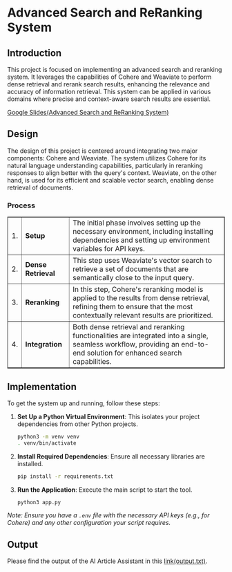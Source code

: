 # Advanced Search and ReRanking System

## Introduction

This project is focused on implementing an advanced search and reranking system. It leverages the capabilities of Cohere and Weaviate to perform dense retrieval and rerank search results, enhancing the relevance and accuracy of information retrieval. This system can be applied in various domains where precise and context-aware search results are essential.

[Google Slides(Advanced Search and ReRanking System)](https://docs.google.com/presentation/d/1kcOtcSopQnT87DU9_J9BsvcwCap_ziaH3IBMfkQ5uG4/edit?usp=sharing)

## Design

The design of this project is centered around integrating two major components: Cohere and Weaviate. The system utilizes Cohere for its natural language understanding capabilities, particularly in reranking responses to align better with the query's context. Weaviate, on the other hand, is used for its efficient and scalable vector search, enabling dense retrieval of documents.

### Process

<table border=1>
  <tr>
    <td>1.</td>
    <td><strong>Setup</strong></td>
    <td>The initial phase involves setting up the necessary environment, including installing dependencies and setting up environment variables for API keys.</td>
  </tr>
  <tr>
    <td>2.</td>
    <td><strong>Dense Retrieval</strong></td>
    <td>This step uses Weaviate's vector search to retrieve a set of documents that are semantically close to the input query.</td>
  </tr>
  <tr>
    <td>3.</td>
    <td><strong>Reranking</strong></td>
    <td>In this step, Cohere's reranking model is applied to the results from dense retrieval, refining them to ensure that the most contextually relevant results are prioritized.</td>
  </tr>
  <tr>
    <td>4.</td>
    <td><strong>Integration</strong></td>
    <td>Both dense retrieval and reranking functionalities are integrated into a single, seamless workflow, providing an end-to-end solution for enhanced search capabilities.</td>
  </tr>
</table>


## Implementation

To get the system up and running, follow these steps:

1. **Set Up a Python Virtual Environment**: This isolates your project dependencies from other Python projects.
   ```bash
   python3 -m venv venv
   . venv/bin/activate
   ```

2. **Install Required Dependencies**: Ensure all necessary libraries are installed.
   ```bash
   pip install -r requirements.txt
   ```

3. **Run the Application**: Execute the main script to start the tool.
   ```bash
   python3 app.py
   ```

*Note: Ensure you have a `.env` file with the necessary API keys (e.g., for Cohere) and any other configuration your script requires.*

## Output

Please find the output of the AI Article Assistant in this [link(output.txt)](https://github.com/srikotturu/Machine-Learning/blob/364c74317c3d28a406424b2547a0cf4f4621b39b/Generative%20AI/Advanced%20Search%20and%20ReRanking%20System/output.txt).